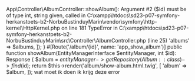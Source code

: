App\Controller\AlbumController::showAlbum(): Argument #2 ($id) must be of type int, string given, called in C:\xampp\htdocs\sd23-p07-symfony-herkanstoets-b2-NorbuBustinduyMarin\vendor\symfony\http-kernel\HttpKernel.php on line 181
TypeError
in C:\xampp\htdocs\sd23-p07-symfony-herkanstoets-b2-NorbuBustinduyMarin\src\Controller\AlbumController.php (line 25)
            'albums' => $albums,        ]);    }    #[Route('/album/{id}', name: 'app_show_album')]    public function showAlbum(EntityManagerInterface $entityManager, int $id): Response    {        $album = $entityManager->getRepository(Album::class)->find($id);        return $this->render('album/show-album.html.twig', [            'album' => $album,        ]);
wat moet ik doen ik krijg deze error

